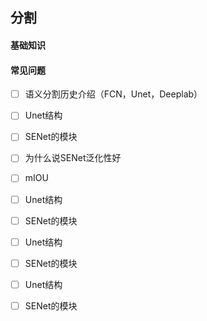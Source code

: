 ## 分割

#### 基础知识

#### 常见问题  
- [ ] 语义分割历史介绍（FCN，Unet，Deeplab）
- [ ] Unet结构　
- [ ] SENet的模块
- [ ] 为什么说SENet泛化性好
- [ ] mIOU
- [ ] Unet结构　
- [ ] SENet的模块
- [ ] Unet结构　
- [ ] SENet的模块
- [ ] Unet结构　
- [ ] SENet的模块

  
